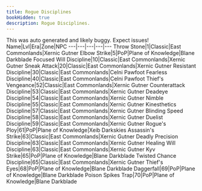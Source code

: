 ```yaml
---
title: Rogue Disciplines
bookHidden: true
description: Rogue Disciplines.
---
```

This was auto generated and likely buggy. Expect issues!
Name|Lvl|Era|Zone|NPC
---|---|---|---|---
Throw Stone|1|Classic|East Commonlands|Xernic Gutner
Elbow Strike|5|PoP|Plane of Knowledge|Blane Darkblade
Focused Will Discipline|10|Classic|East Commonlands|Xernic Gutner
Sneak Attack|20|Classic|East Commonlands|Xernic Gutner
Resistant Discipline|30|Classic|East Commonlands|Celni Pawfoot
Fearless Discipline|40|Classic|East Commonlands|Celni Pawfoot
Thief's Vengeance|52|Classic|East Commonlands|Xernic Gutner
Counterattack Discipline|53|Classic|East Commonlands|Xernic Gutner
Deadeye Discipline|54|Classic|East Commonlands|Xernic Gutner
Nimble Discipline|55|Classic|East Commonlands|Xernic Gutner
Kinesthetics Discipline|57|Classic|East Commonlands|Xernic Gutner
Blinding Speed Discipline|58|Classic|East Commonlands|Xernic Gutner
Duelist Discipline|59|Classic|East Commonlands|Xernic Gutner
Rogue's Ploy|61|PoP|Plane of Knowledge|Xeib Darkskies
Assassin's Strike|63|Classic|East Commonlands|Xernic Gutner
Deadly Precision Discipline|63|Classic|East Commonlands|Xernic Gutner
Healing Will Discipline|63|Classic|East Commonlands|Xernic Gutner
Kyv Strike|65|PoP|Plane of Knowledge|Blane Darkblade
Twisted Chance Discipline|65|Classic|East Commonlands|Xernic Gutner
Thief's Eyes|68|PoP|Plane of Knowledge|Blane Darkblade
Daggerfall|69|PoP|Plane of Knowledge|Blane Darkblade
Poison Spikes Trap|70|PoP|Plane of Knowledge|Blane Darkblade
